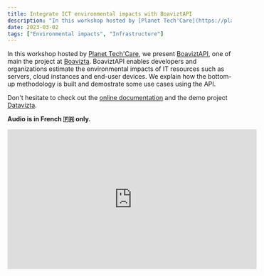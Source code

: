 ```yaml
---
title: Integrate ICT environmental impacts with BoaviztAPI
description: "In this workshop hosted by [Planet Tech'Care](https://planet-techcare.green/en/), we present [BoaviztAPI](https://github.com/Boavizta/boaviztapi), one of main the project at [Boavizta](https://boavizta.org/en)."
date: 2023-03-02
tags: ["Environmental impacts", "Infrastructure"]
---
```


In this workshop hosted by [Planet Tech'Care](https://planet-techcare.green/en/), we present [BoaviztAPI](https://github.com/Boavizta/boaviztapi), one of main the project at [Boavizta](https://boavizta.org/en). BoaviztAPI enables developers and organizations estimate the environmental impacts of IT resources such as servers, cloud instances and end-user devices. We explain how the bottom-up methodology is built and demostrate some use cases using the API.

Don't hesitate to check out the [online documentation](https://doc.api.boavizta.org/) and the demo project [Datavizta](https://datavizta.boavizta.org/).

**Audio is in French 🇫🇷 only.**

<iframe title="Integrer les impacts environnementaux du numerique avec l'API Open Source Boavizta" width="560" height="315" src="https://diode.zone/videos/embed/dc8e6e4f-0c81-475a-912e-6fc273a39563" frameborder="0" allowfullscreen="" sandbox="allow-same-origin allow-scripts allow-popups"></iframe>
